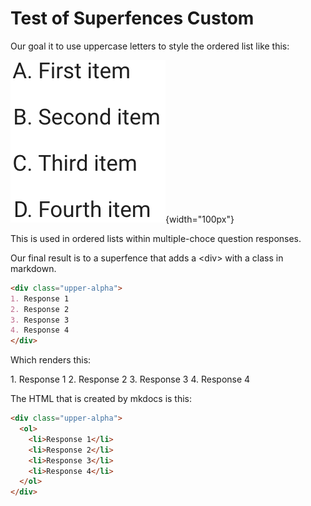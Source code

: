 # Test of Superfences Custom

Our goal it to use uppercase letters to style the ordered list like this:

![](./img/ordered-list-upper-alpha.png){width="100px"}

This is used in ordered lists within multiple-choce question responses.

Our final result is to a superfence that adds
a <div\> with a class in markdown.

```markdown
<div class="upper-alpha">
1. Response 1
2. Response 2
3. Response 3
4. Response 4
</div>
```

Which renders this:

<div class="upper-alpha">
1. Response 1
2. Response 2
3. Response 3
4. Response 4
</div>

The HTML that is created by mkdocs is this:

```html
<div class="upper-alpha">
  <ol>
    <li>Response 1</li>
    <li>Response 2</li>
    <li>Response 3</li>
    <li>Response 4</li>
  </ol>
</div>
```
